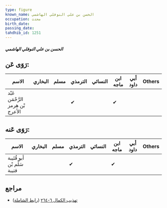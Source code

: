 ```yaml
---
type: figure
known_name: الحسن بن علي النوفلي الهاشمي
occupation: محدث
birth_date:
passing_date:
tahdhib_id: 1251
---
```

##### الحسن بن علي النوفلي الهاشمي

## رَوَى عَن:
| الاسم                            | البخاري | مسلم | الترمذي | النسائي | ابن ماجه | أبي داود | Others |
| -------------------------------- | ------- | ---- | ------- | ------- | -------- | -------- | ------ |
| عَبْد الرَّحْمَن بْن هرمز الأعرج |         |      | ✔       |         | ✔        |          |        |
## رَوَى عَنه:
| الاسم                       | البخاري | مسلم | الترمذي | النسائي | ابن ماجه | أبي داود | Others |
| --------------------------- | ------- | ---- | ------- | ------- | -------- | -------- | ------ |
| أبو قُتَيبة سَلْم بْن قتيبة |         |      | ✔       |         | ✔        |          |        |
## مراجع
- [تهذيب الكمال ٦-٢٦٤](obsidian://open?vault=Tahdhib-al-Kamal&file=Figures/١٢٥١-الحسن%20بن%20علي%20النوفلي%20الهاشمي) ([رابط الشاملة](https://shamela.ws/book/3722/2928))